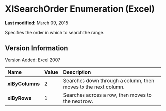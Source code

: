 
# XlSearchOrder Enumeration (Excel)

 **Last modified:** March 09, 2015

Specifies the order in which to search the range.

## Version Information

Version Added: Excel 2007 



|**Name**|**Value**|**Description**|
|:-----|:-----|:-----|
| **xlByColumns**|2|Searches down through a column, then moves to the next column.|
| **xlByRows**|1|Searches across a row, then moves to the next row.|
